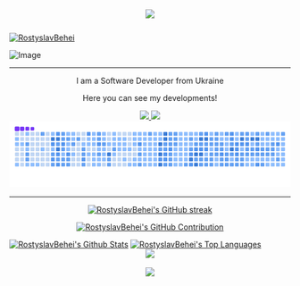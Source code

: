 <h1 align="center">
    <img src="https://readme-typing-svg.herokuapp.com/?font=Righteous&size=35&center=true&vCenter=true&width=500&height=50&duration=4000&color=7731F7&lines=Hi+There!+👋;+I'm+Rostyslav!;" />
</h1>

<p>
  <a href="https://github.com/RostyslavBegej">
    <img src="https://komarev.com/ghpvc/?username=RostyslavBehei" alt="RostyslavBehei" />
  </a>
</p>

![Image](https://64.media.tumblr.com/cca4f06484b447c0687f0325af5b38c9/428a8db1dc8ae92f-87/s1280x1920/7c751558b1d93e15c2d885cff2162ddb95059b8d.gifv)

<hr/>

<p align="center">I am a Software Developer from Ukraine</p>
<p align="center">Here you can see my developments!</p>

<div align="center"> 
  <a href="mailto:rostyslav.begej.work@gmail.com">
    <img src="https://img.shields.io/badge/Gmail-333333?style=for-the-badge&logo=gmail&logoColor=red" />
  </a>
  <a href="https://t.me/uuudxr" target="_blank">
    <img src="https://img.shields.io/badge/Telegram-2CA5E0?style=for-the-badge&logo=telegram&logoColor=white" />
  </a>
</div>

<div style="text-align: center;" align="center">
  <picture>
    <source media="(prefers-color-scheme: dark)" srcset="https://github.com/RostyslavBehei/RostyslavBehei/blob/main/workflows/github-snake-dark.svg" />
    <source media="(prefers-color-scheme: light)" srcset="https://github.com/RostyslavBehei/RostyslavBehei/blob/main/workflows/github-snake.svg" />
    <img alt="github-snake" src="https://github.com/RostyslavBegej/RostyslavBegej/blob/main/workflows/ocean.gif" />
  </picture>
</div>

<hr/>

<p align="center">
  <a href="https://github.com/RostyslavBehei">
    <img src="https://github-readme-streak-stats.herokuapp.com/?user=RostyslavBehei&theme=radical&border=7F3FBF&background=0D1117" alt="RostyslavBehei's GitHub streak"/>
  </a>
</p>

<p align="center">
  <a href="https://github.com/RostyslavBehei">
    <img src="https://github-profile-summary-cards.vercel.app/api/cards/profile-details?username=RostyslavBehei&theme=radical" alt="RostyslavBehei's GitHub Contribution"/>
  </a>
</p>

<a> 
    <a href="https://github.com/RostyslavBehei"><img alt="RostyslavBehei's Github Stats" src="https://denvercoder1-github-readme-stats.vercel.app/api?username=RostyslavBehei&show_icons=true&count_private=true&theme=react&border_color=7F3FBF&bg_color=0D1117&title_color=F85D7F&icon_color=F8D866" height="192px" width="49.5%"/></a>
    <a href="https://github.com/RostyslavBehei"><img alt="RostyslavBehei's Top Languages" src="https://denvercoder1-github-readme-stats.vercel.app/api/top-langs/?username=RostyslavBehei&langs_count=8&layout=compact&theme=react&border_color=7F3FBF&bg_color=0D1117&title_color=F85D7F&icon_color=F8D866" height="192px" width="49.5%"/></a>
  <br/>
</a>

<div align="center">
    <img src="https://readme-typing-svg.herokuapp.com/?font=Righteous&size=25&center=true&vCenter=true&width=500&height=30&duration=4000&color=7731F7&lines=Thanks+for+visiting!;+Have+a+nice+day!" />
</div>

<p align="center">
     <img src="https://capsule-render.vercel.app/api?type=waving&height=100&color=7731f7&section=footer"/>
</p>
